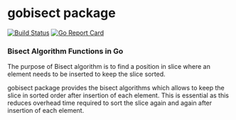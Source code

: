 # gobisect package

[![Build Status](https://travis-ci.com/UrNas/gobisect.svg?branch=master)](https://travis-ci.com/UrNas/gobisect) [![Go Report Card](https://goreportcard.com/badge/github.com/UrNas/gobisect)](https://goreportcard.com/report/github.com/UrNas/gobisect)

### Bisect Algorithm Functions in Go

The purpose of Bisect algorithm is to find a position in slice where an element needs to be inserted to keep the slice sorted.

gobisect package provides the bisect algorithms which allows to keep the slice in sorted order after insertion of each element. This is essential as this reduces overhead time required to sort the slice again and again after insertion of each element.


